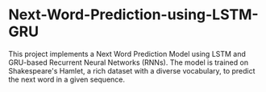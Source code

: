 # Next-Word-Prediction-using-LSTM-GRU
This project implements a Next Word Prediction Model using LSTM and GRU-based Recurrent Neural Networks (RNNs). The model is trained on Shakespeare's Hamlet, a rich dataset with a diverse vocabulary, to predict the next word in a given sequence.
